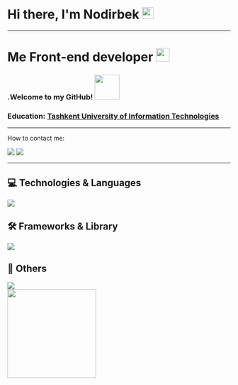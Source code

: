 # Hi there, I'm Nodirbek <img src="https://media.giphy.com/media/hvRJCLFzcasrR4ia7z/giphy.gif" width="26px" height="26px">

<hr>

# Me Front-end developer <img src="https://media.giphy.com/media/WUlplcMpOCEmTGBtBW/giphy.gif" width="30px">
### .Welcome to my GitHub! <img src="https://user-images.githubusercontent.com/74038190/213844263-a8897a51-32f4-4b3b-b5c2-e1528b89f6f3.png" width="56px" height="56px">

### Education: <a href="https://tuit.uz/">Tashkent University of Information Technologies</a>


<hr>

<p>How to contact me:</p>

<a href="https://t.me/frontend_9474" target="_blank"><img src="https://img.shields.io/badge/Telegram-%231877F2.svg?&style=flat-square&logo=telegram&logoColor=white%22%20alt=%22Telegram"></a>
<a href="https://www.linkedin.com/in/nodirbek-abdisalomov-15974b345/" target="_blank">
<img src="https://img.shields.io/badge/LinkedIn-%231877F2.svg?&style=flat-square&logo=LinkedIn&logoColor=white%22%20alt=%22LinkedIn"></a>

<hr>


## 💻 Technologies & Languages

<div>
  <img src="https://skillicons.dev/icons?i=html,css,js,ts" />
</div>

## 🛠  Frameworks & Library

<div>
  <img src="https://skillicons.dev/icons?i=bootstrap,tailwind,pug,react,sass,npm,gsap&perline=6&theme=dark" />
</div>


## 🔧 Others

<div>
  <img src="https://skillicons.dev/icons?i=git,github,notion wordpress&perline=6&theme=dark" />
</div>


<img src="https://user-images.githubusercontent.com/74038190/212741999-016fddbd-617a-4448-8042-0ecf907aea25.gif" width="200px" height="200px"/>
 

